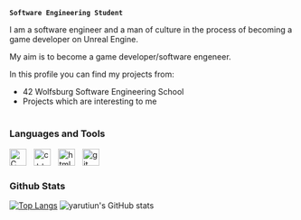 **`Software Engineering Student`**

I am a software engineer and a man of culture in the process of becoming a game developer on Unreal Engine.

My aim is to become a game developer/software engeneer.

In this profile you can find my projects from:
  * 42 Wolfsburg Software Engineering School
  * Projects which are interesting to me
 
 #
 
 ### Languages and Tools
 
 <img align="left" alt="C" width="30px" style="padding-right:10px;" src="https://cdn.jsdelivr.net/gh/devicons/devicon/icons/c/c-original.svg"/>
  <img align="left" alt="c++" width="30px" style="padding-right:10px;" src="https://upload.wikimedia.org/wikipedia/commons/thumb/1/18/ISO_C%2B%2B_Logo.svg/612px-ISO_C%2B%2B_Logo.svg.png?20170928190710"/>
 <img align="left" alt="html5" width="30px" style="padding-right:10px;" src="https://cdn.jsdelivr.net/gh/devicons/devicon/icons/html5/html5-original.svg"/>
 <img align="left" alt="git" width="30px" style="padding-right:10px;" src="https://cdn.jsdelivr.net/gh/devicons/devicon/icons/git/git-original.svg"/>
 <br />
 
 #
 
 ### Github Stats
 
 [![Top Langs](https://github-readme-stats.vercel.app/api/top-langs/?username=yarutiun&layout=compact&theme=dark&langs_count=6&hide=objective-c)](https://github.com/yarutiun/github-readme-stats)
      ![yarutiun's GitHub stats](https://github-readme-stats.vercel.app/api?username=yarutiun&show_icons=true&theme=dark&hide_title=true&hide_rank=true)
 
 
 #
 
 

